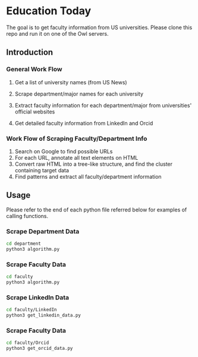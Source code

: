 # Education Today

The goal is to get faculty information from US universities. 
Please clone this repo and run it on one of the Owl servers.

## Introduction

### General Work Flow

1. Get a list of university names (from US News)

2. Scrape department/major names for each university

3. Extract faculty information for each department/major from universities' official websites

4. Get detailed faculty information from LinkedIn and Orcid

### Work Flow of Scraping Faculty/Department Info

1. Search on Google to find possible URLs
2. For each URL, annotate all text elements on HTML
3. Convert raw HTML into a tree-like structure, and find the cluster containing target data
4. Find patterns and extract all faculty/department information



## Usage

Please refer to the end of each python file referred below for examples of calling functions.

### Scrape Department Data

```bash
cd department
python3 algorithm.py
```

### Scrape Faculty Data

```bash
cd faculty
python3 algorithm.py
```

### Scrape LinkedIn Data

```bash
cd faculty/LinkedIn
python3 get_linkedin_data.py
```

### Scrape Faculty Data

```bash
cd faculty/Orcid
python3 get_orcid_data.py
```
